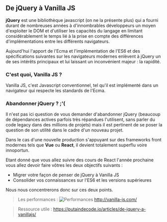 ## De jQuery à Vanilla JS

**jQuery** est une bibliothèque javascript (on ne la présente plus) qui a fourni durant de nombreuses années à d'innombrables développeurs un moyen d'exploiter le DOM et d'utiliser les capacités du langage en limitant considérablement le temps lié à la prise en compte des différences d'implémentations entre les différents navigateurs.

Aujourd'hui l'apport de l'Ecma et l'implémentation de l'ES6 et des spécifications suivantes sur les navigateurs modernes enlèvent à jQuery un de ses intérêts principaux et lui laissant un inconvénient majeur : la rapidité.

### C'est quoi, Vanilla JS ?

Vanilla JS, c'est Javascript conventionnel, tel qu'il est implémenté dans un navigateur qui respecte les standards de l'Ecma. 

### Abandonner jQuery ? ;'(

Il n'est pas ici question de vous demander d'abandonner jQuery (beaucoup de dépendances actives parfois très répandues l'utilisent, sans parler du code legacy dans des millions de projets) mais il est pertinent de se poser la question de son utilité dans le cadre d'un nouveau projet.

Dans le cas d'une nouvelle production s'appuyant sur des frameworks front modernes tels que **Vue** ou **React**, il devient totalement superflu voire innoportun.

Etant donné que vous allez suivre des cours de React l'année prochaine vous allez devoir faire vôtres les deux objectifs suivants :
- Migrer votre façon de penser de jQuery à Vanilla JS
- Consolider vos connaissances sur l'ES6 et les versions supérieures

Nous nous concentrerons donc sur ces deux points.

> Les performances : 
>![Performances](/markdown-resources/pictures/performances.png)
> http://vanilla-js.com/

> Ressource utile :
> https://putaindecode.io/articles/de-jquery-a-vanillajs/
